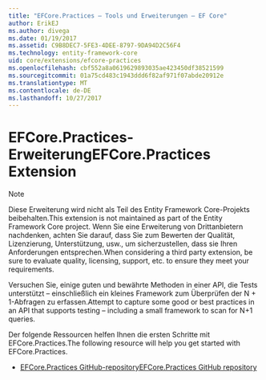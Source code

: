 ```yaml
---
title: "EFCore.Practices – Tools und Erweiterungen – EF Core"
author: ErikEJ
ms.author: divega
ms.date: 01/19/2017
ms.assetid: C9B8DEC7-5FE3-4DEE-8797-9DA94D2C56F4
ms.technology: entity-framework-core
uid: core/extensions/efcore-practices
ms.openlocfilehash: cbf552a8a0619629893035ae423450df38521599
ms.sourcegitcommit: 01a75cd483c1943ddd6f82af971f07abde20912e
ms.translationtype: MT
ms.contentlocale: de-DE
ms.lasthandoff: 10/27/2017
---
```

# <a name="efcorepractices-extension"></a><span data-ttu-id="fbc61-102">EFCore.Practices-Erweiterung</span><span class="sxs-lookup"><span data-stu-id="fbc61-102">EFCore.Practices Extension</span></span>

> [!NOTE]  
> <span data-ttu-id="fbc61-103">Diese Erweiterung wird nicht als Teil des Entity Framework Core-Projekts beibehalten.</span><span class="sxs-lookup"><span data-stu-id="fbc61-103">This extension is not maintained as part of the Entity Framework Core project.</span></span> <span data-ttu-id="fbc61-104">Wenn Sie eine Erweiterung von Drittanbietern nachdenken, achten Sie darauf, dass Sie zum Bewerten der Qualität, Lizenzierung, Unterstützung, usw., um sicherzustellen, dass sie Ihren Anforderungen entsprechen.</span><span class="sxs-lookup"><span data-stu-id="fbc61-104">When considering a third party extension, be sure to evaluate quality, licensing, support, etc. to ensure they meet your requirements.</span></span>

<span data-ttu-id="fbc61-105">Versuchen Sie, einige guten und bewährte Methoden in einer API, die Tests unterstützt – einschließlich ein kleines Framework zum Überprüfen der N + 1-Abfragen zu erfassen.</span><span class="sxs-lookup"><span data-stu-id="fbc61-105">Attempt to capture some good or best practices in an API that supports testing – including a small framework to scan for N+1 queries.</span></span>

<span data-ttu-id="fbc61-106">Der folgende Ressourcen helfen Ihnen die ersten Schritte mit EFCore.Practices.</span><span class="sxs-lookup"><span data-stu-id="fbc61-106">The following resource will help you get started with EFCore.Practices.</span></span>
* [<span data-ttu-id="fbc61-107">EFCore.Practices GitHub-repository</span><span class="sxs-lookup"><span data-stu-id="fbc61-107">EFCore.Practices GitHub repository</span></span>](https://github.com/riezebosch/efcore-practices/tree/master/src/EFCore.Practices/)
